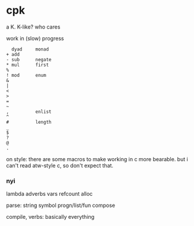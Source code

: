 # cpk

a K. K-like? who cares

work in (slow) progress

```
  dyad     monad
+ add
- sub      negate
* mul      first
%
! mod      enum
&
|
<
>
=
~
,          enlist
^
#          length
_
$
?
@
.
```

on style: there are some macros to make working in c more bearable. but i can't read atw-style c, so don't expect that.

### nyi

lambda adverbs vars refcount alloc

parse: string symbol progn/list/fun compose

compile, verbs: basically everything
